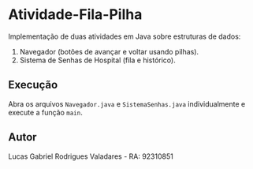 # Atividade-Fila-Pilha

Implementação de duas atividades em Java sobre estruturas de dados:

1. Navegador (botões de avançar e voltar usando pilhas).
2. Sistema de Senhas de Hospital (fila e histórico).

## Execução
Abra os arquivos `Navegador.java` e `SistemaSenhas.java` individualmente e execute a função `main`.

## Autor
Lucas Gabriel Rodrigues Valadares - RA: 92310851
